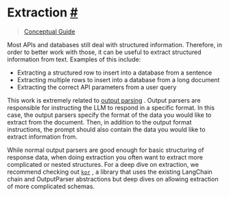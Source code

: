 


 Extraction
 [#](#extraction "Permalink to this headline")
===========================================================



> 
> 
> 
> [Conceptual Guide](https://docs.langchain.com/docs/use-cases/extraction) 
> 
> 
> 
> 
> 



 Most APIs and databases still deal with structured information.
Therefore, in order to better work with those, it can be useful to extract structured information from text.
Examples of this include:
 


* Extracting a structured row to insert into a database from a sentence
* Extracting multiple rows to insert into a database from a long document
* Extracting the correct API parameters from a user query



 This work is extremely related to
 [output parsing](../modules/prompts/output_parsers)
 .
Output parsers are responsible for instructing the LLM to respond in a specific format.
In this case, the output parsers specify the format of the data you would like to extract from the document.
Then, in addition to the output format instructions, the prompt should also contain the data you would like to extract information from.
 



 While normal output parsers are good enough for basic structuring of response data,
when doing extraction you often want to extract more complicated or nested structures.
For a deep dive on extraction, we recommend checking out
 [`kor`](https://eyurtsev.github.io/kor/)
 ,
a library that uses the existing LangChain chain and OutputParser abstractions
but deep dives on allowing extraction of more complicated schemas.
 




